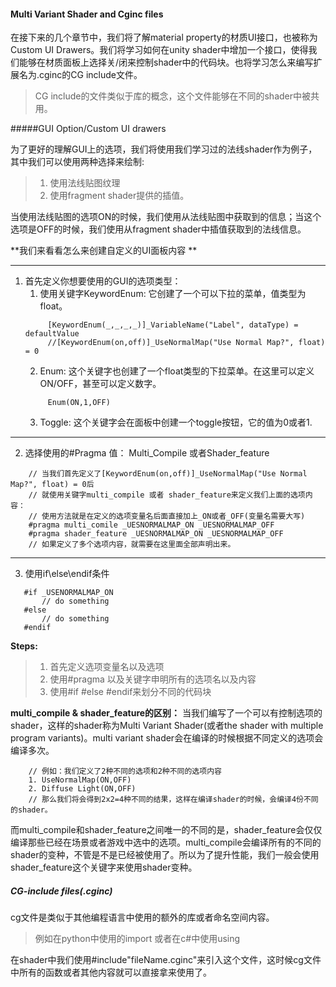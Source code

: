 #### Multi Variant Shader and Cginc files
在接下来的几个章节中，我们将了解material property的材质UI接口，也被称为Custom UI Drawers。我们将学习如何在unity shader中增加一个接口，使得我们能够在材质面板上选择关/闭来控制shader中的代码块。也将学习怎么来编写扩展名为.cginc的CG include文件。
>CG include的文件类似于库的概念，这个文件能够在不同的shader中被共用。

#####GUI Option/Custom UI drawers 

为了更好的理解GUI上的选项，我们将使用我们学习过的法线shader作为例子，其中我们可以使用两种选择来绘制:  
>1. 使用法线贴图纹理  
>2. 使用fragment shader提供的插值。  

当使用法线贴图的选项ON的时候，我们使用从法线贴图中获取到的信息；当这个选项是OFF的时候，我们使用从fragment shader中插值获取到的法线信息。

**我们来看看怎么来创建自定义的UI面板内容 **

***
1. 首先定义你想要使用的GUI的选项类型：
   1. 使用关键字KeywordEnum:  它创建了一个可以下拉的菜单，值类型为float。
   ```
        [KeywordEnum(_,_,_,_)]_VariableName("Label", dataType) = defaultValue
        //[KeywordEnum(on,off)]_UseNormalMap("Use Normal Map?", float) = 0
   ``` 
   2. Enum: 这个关键字也创建了一个float类型的下拉菜单。在这里可以定义ON/OFF，甚至可以定义数字。
   ```
        Enum(ON,1,OFF)
   ```
   3. Toggle: 这个关键字会在面板中创建一个toggle按钮，它的值为0或者1.

---
2. 选择使用的#Pragma 值： Multi_Compile 或者Shader_feature 
```
    // 当我们首先定义了[KeywordEnum(on,off)]_UseNormalMap("Use Normal Map?", float) = 0后
    // 就使用关键字multi_compile 或者 shader_feature来定义我们上面的选项内容：
    // 使用方法就是在定义的选项变量名后面直接加上_ON或者_OFF(变量名需要大写)
    #pragma multi_comile _UESNORMALMAP_ON _UESNORMALMAP_OFF
    #pragma shader_feature _UESNORMALMAP_ON _UESNORMALMAP_OFF
    // 如果定义了多个选项内容，就需要在这里面全部声明出来。
```
 
 ---
 3. 使用if\else\endif条件
 ```
    #if _USENORMALMAP_ON
        // do something
    #else
        // do something
    #endif 
 ```
**Steps:**
>1. 首先定义选项变量名以及选项
>2. 使用#pragma 以及关键字申明所有的选项名以及内容
>3. 使用#if #else #endif来划分不同的代码块

**multi_compile & shader_feature的区别：**
当我们编写了一个可以有控制选项的shader，这样的shader称为Multi Variant Shader(或者the shader with multiple program variants)。multi variant shader会在编译的时候根据不同定义的选项会编译多次。
```
    // 例如：我们定义了2种不同的选项和2种不同的选项内容
    1. UseNormalMap(ON,OFF)
    2. Diffuse Light(ON,OFF)
    // 那么我们将会得到2x2=4种不同的结果，这样在编译shader的时候，会编译4份不同的shader。
```
而multi_compile和shader_feature之间唯一的不同的是，shader_feature会仅仅编译那些已经在场景或者游戏中选中的选项。multi_compile会编译所有的不同的shader的变种，不管是不是已经被使用了。所以为了提升性能，我们一般会使用shader_feature这个关键字来使用shader变种。

##### CG-include files(.cginc)
cg文件是类似于其他编程语言中使用的额外的库或者命名空间内容。
>例如在python中使用的import
>或者在c#中使用using

在shader中我们使用#include"fileName.cginc"来引入这个文件，这时候cg文件中所有的函数或者其他内容就可以直接拿来使用了。
